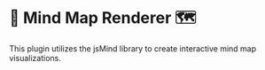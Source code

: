 # 🧠 Mind Map Renderer 🗺️

This plugin utilizes the jsMind library to create interactive mind map visualizations.
